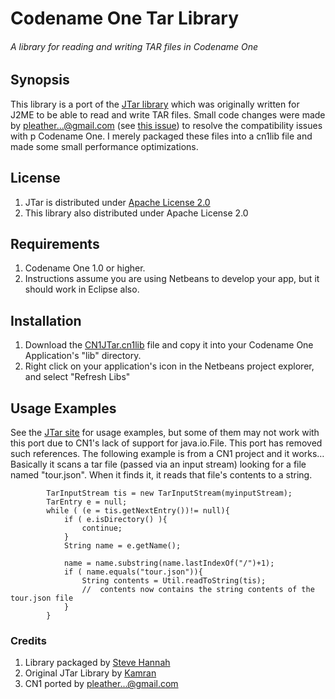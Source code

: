 # Codename One Tar Library
###### A library for reading and writing TAR files in Codename One

## Synopsis

This library is a port of the [JTar library](https://code.google.com/p/jtar/) which was originally written for J2ME to be able to read and write TAR files.  Small code changes were made by pleather...@gmail.com (see [this issue](https://code.google.com/p/codenameone/issues/detail?id=754)) to resolve the compatibility issues with p Codename One.  I merely packaged these files into a cn1lib file and made some small performance optimizations.

## License

1. JTar is distributed under [Apache License 2.0](http://www.apache.org/licenses/LICENSE-2.0)
2. This library also distributed under Apache License 2.0

## Requirements

1. Codename One 1.0 or higher.
2. Instructions assume you are using Netbeans to develop your app, but it should work in Eclipse also.

## Installation 

1. Download the [CN1JTar.cn1lib](dist/CN1JTar.cn1lib) file and copy it into your Codename One Application's "lib" directory.
2. Right click on your application's icon in the Netbeans project explorer, and select "Refresh Libs"

## Usage Examples

See the [JTar site](https://code.google.com/p/jtar/) for usage examples, but some of them may not work with this port due to CN1's lack of support for java.io.File.  This port has removed such references.  The following example is from a CN1 project and it works…  Basically it scans a tar file (passed via an input stream) looking for a file named "tour.json".  When it finds it, it reads that file's contents to a string.

```
		TarInputStream tis = new TarInputStream(myinputStream);
		TarEntry e = null;
        while ( (e = tis.getNextEntry())!= null){
            if ( e.isDirectory() ){
                continue;
            }
            String name = e.getName();
            
            name = name.substring(name.lastIndexOf("/")+1);
            if ( name.equals("tour.json")){
                String contents = Util.readToString(tis);
                //  contents now contains the string contents of the tour.json file
            }
        }
 ```
 
 ### Credits
 
 1. Library packaged by [Steve Hannah](https://twitter.com/shannah78)
 2. Original JTar Library by [Kamran](https://github.com/kamranzafar)
 3. CN1 ported by pleather...@gmail.com
 
 
